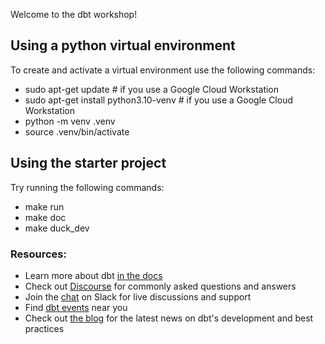 Welcome to the dbt workshop!

## Using a python virtual environment

To create and activate a virtual environment use the following commands:
- sudo apt-get update # if you use a Google Cloud Workstation
- sudo apt-get install python3.10-venv # if you use a Google Cloud Workstation
- python -m venv .venv
- source .venv/bin/activate

## Using the starter project

Try running the following commands:
- make run
- make doc
- make duck_dev

### Resources:
- Learn more about dbt [in the docs](https://docs.getdbt.com/docs/introduction)
- Check out [Discourse](https://discourse.getdbt.com/) for commonly asked questions and answers
- Join the [chat](https://community.getdbt.com/) on Slack for live discussions and support
- Find [dbt events](https://events.getdbt.com) near you
- Check out [the blog](https://blog.getdbt.com/) for the latest news on dbt's development and best practices
